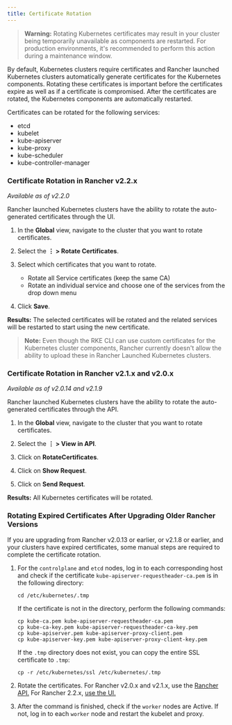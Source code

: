 ```yaml
---
title: Certificate Rotation
---
```


<head>
  <link rel="canonical" href="https://ranchermanager.docs.rancher.com/how-to-guides/new-user-guides/manage-clusters/rotate-certificates"/>
</head>

> **Warning:** Rotating Kubernetes certificates may result in your cluster being temporarily unavailable as components are restarted. For production environments, it's recommended to perform this action during a maintenance window.

By default, Kubernetes clusters require certificates and Rancher launched Kubernetes clusters automatically generate  certificates for the Kubernetes components. Rotating these certificates is important before the certificates expire as well as if a certificate is compromised. After the certificates are rotated, the Kubernetes components are automatically restarted.

Certificates can be rotated for the following services:

- etcd
- kubelet
- kube-apiserver
- kube-proxy
- kube-scheduler
- kube-controller-manager


### Certificate Rotation in Rancher v2.2.x

_Available as of v2.2.0_

Rancher launched Kubernetes clusters have the ability to rotate the auto-generated certificates through the UI.

1. In the **Global** view, navigate to the cluster that you want to rotate certificates.

2. Select the **&#8942; > Rotate Certificates**.

3. Select which certificates that you want to rotate.

   * Rotate all Service certificates (keep the same CA)
   * Rotate an individual service and choose one of the services from the drop down menu

4. Click **Save**.

**Results:** The selected certificates will be rotated and the related services will be restarted to start using the new certificate.

> **Note:** Even though the RKE CLI can use custom certificates for the Kubernetes cluster components, Rancher currently doesn't allow the ability to upload these in Rancher Launched Kubernetes clusters.


### Certificate Rotation in Rancher v2.1.x and v2.0.x

_Available as of v2.0.14 and v2.1.9_

Rancher launched Kubernetes clusters have the ability to rotate the auto-generated certificates through the API.

1. In the **Global** view, navigate to the cluster that you want to rotate certificates.

2. Select the **&#8942; > View in API**.

3. Click on **RotateCertificates**.

4. Click on **Show Request**.

5. Click on **Send Request**.

**Results:** All Kubernetes certificates will be rotated.

### Rotating Expired Certificates After Upgrading Older Rancher Versions

If you are upgrading from Rancher v2.0.13 or earlier, or v2.1.8 or earlier, and your clusters have expired certificates, some manual steps are required to complete the certificate rotation.

1. For the `controlplane` and `etcd` nodes, log in to each corresponding host and check if the certificate `kube-apiserver-requestheader-ca.pem` is in the following directory:

    ```
    cd /etc/kubernetes/.tmp
    ```

    If the certificate is not in the directory, perform the following commands:

    ```
    cp kube-ca.pem kube-apiserver-requestheader-ca.pem
    cp kube-ca-key.pem kube-apiserver-requestheader-ca-key.pem
    cp kube-apiserver.pem kube-apiserver-proxy-client.pem
    cp kube-apiserver-key.pem kube-apiserver-proxy-client-key.pem
    ```

    If the `.tmp` directory does not exist, you can copy the entire SSL certificate to `.tmp`:

    ```
    cp -r /etc/kubernetes/ssl /etc/kubernetes/.tmp
    ```

1. Rotate the certificates. For Rancher v2.0.x and v2.1.x, use the [Rancher API.](#certificate-rotation-in-rancher-v21x-and-v20x) For Rancher 2.2.x, [use the UI.](#certificate-rotation-in-rancher-v22x)

1. After the command is finished, check if the `worker` nodes are Active. If not, log in to each `worker` node and restart the kubelet and proxy.